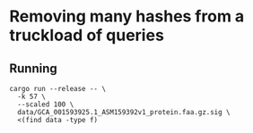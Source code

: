 # Removing many hashes from a truckload of queries

## Running

```
cargo run --release -- \
  -k 57 \
  --scaled 100 \
  data/GCA_001593925.1_ASM159392v1_protein.faa.gz.sig \
  <(find data -type f)
```
